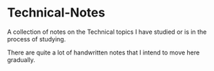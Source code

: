 # Technical-Notes

A collection of notes on the Technical topics I have studied or is in the process of studying. 

There are quite a lot of handwritten notes that I intend to move here gradually. 
